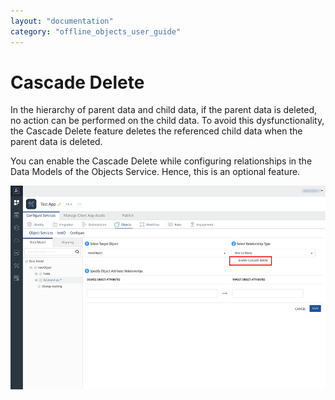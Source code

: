 ```yaml
---
layout: "documentation"
category: "offline_objects_user_guide"
---
```


Cascade Delete
==============

In the hierarchy of parent data and child data, if the parent data is deleted, no action can be performed on the child data. To avoid this dysfunctionality, the Cascade Delete feature deletes the referenced child data when the parent data is deleted.

You can enable the Cascade Delete while configuring relationships in the Data Models of the Objects Service. Hence, this is an optional feature.

![](Resources/Images/Cascade_Delete_690x378.png)
